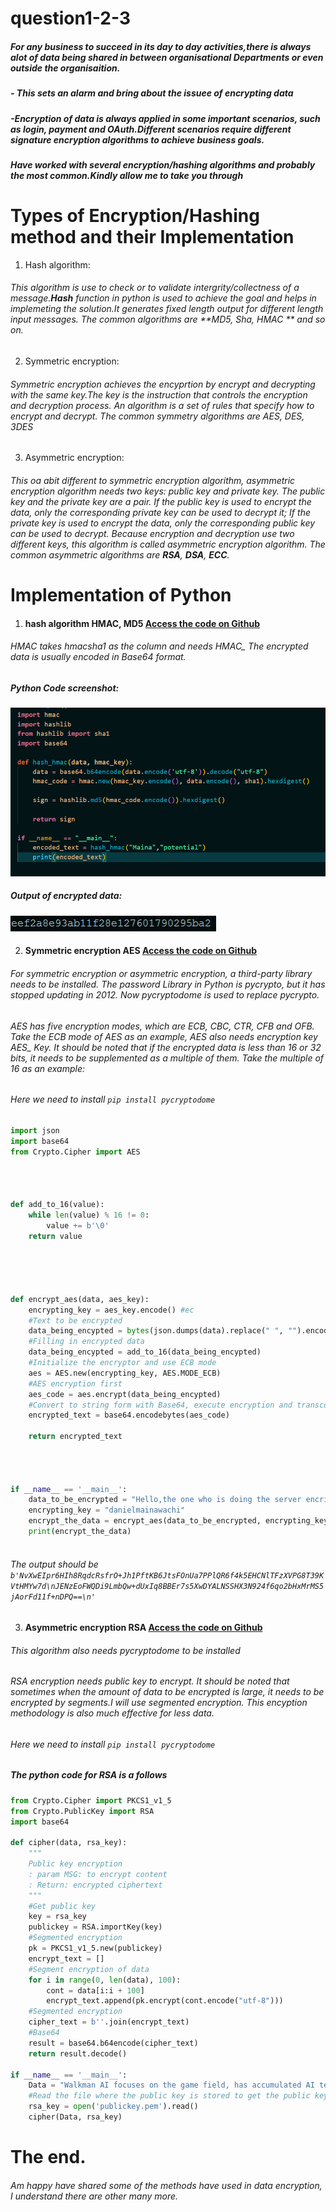 # question1-2-3
##### For any business to succeed in its day to day activities,there is always alot of data being shared in between organisational Departments or even outside the organisaition.
##### - This sets an alarm and bring about the issuee of encrypting data
##### -Encryption of data is always  applied in some important scenarios, such as login, payment and OAuth.Different scenarios require different signature encryption algorithms to achieve business goals.
##### Have worked with several encryption/hashing algorithms and probably the most common.Kindly allow me to take you through
# Types of Encryption/Hashing method and their Implementation
1. Hash algorithm:
###### This algorithm is use to check or to validate intergrity/collectness of a message.**Hash** function in python is used to achieve the goal and helps in implemeting the solution.It generates fixed length output for different length input messages. The common algorithms are **MD5, Sha, HMAC ** and so on.
2. Symmetric encryption:
###### Symmetric encryption achieves the encyprtion by encrypt and decrypting with the same key.The key is the instruction that controls the encryption and decryption process. An algorithm is a set of rules that specify how to encrypt and decrypt. The common symmetry algorithms are AES, DES, 3DES
3. Asymmetric encryption:
###### This oa abit different to  symmetric encryption algorithm, asymmetric encryption algorithm needs two keys: public key and private key. The public key and the private key are a pair. If the public key is used to encrypt the data, only the corresponding private key can be used to decrypt it; If the private key is used to encrypt the data, only the corresponding public key can be used to decrypt. Because encryption and decryption use two different keys, this algorithm is called asymmetric encryption algorithm. The common asymmetric algorithms are **RSA**, **DSA**, **ECC**.

# Implementation of Python
1. #### hash algorithm HMAC, MD5 [Access the code on Github ](https://github.com/Danchiwaz/question1-2-3/blob/main/Question3/HMSC_MD5.py)
###### HMAC takes hmacsha1 as the column and needs HMAC_ The encrypted data is usually encoded in Base64 format.
##### Python Code screenshot: 
![alt text](https://github.com/Danchiwaz/question1-2-3/blob/main/screenshots/hash_code.png "HMAC algorithm")
##### Output of encrypted data:
![alt text](https://github.com/Danchiwaz/question1-2-3/blob/main/screenshots/hash_output.png "HMAC output")

2. #### Symmetric encryption AES [Access the code on Github ](https://github.com/Danchiwaz/question1-2-3/blob/main/Question3/symetric/AES.py)
###### For symmetric encryption or asymmetric encryption, a third-party library needs to be installed. The password Library in Python is pycrypto, but it has stopped updating in 2012. Now pycryptodome is used to replace pycrypto.
######  AES has five encryption modes, which are ECB, CBC, CTR, CFB and OFB. Take the ECB mode of AES as an example, AES also needs encryption key AES_ Key. It should be noted that if the encrypted data is less than 16 or 32 bits, it needs to be supplemented as a multiple of them. Take the multiple of 16 as an example:
###### Here we need to install `pip install pycryptodome`

```python
import json
import base64
from Crypto.Cipher import AES




def add_to_16(value):
    while len(value) % 16 != 0:
        value += b'\0'
    return value





def encrypt_aes(data, aes_key):
    encrypting_key = aes_key.encode() #ec
    #Text to be encrypted
    data_being_encypted = bytes(json.dumps(data).replace(" ", "").encode('utf-8'))
    #Filling in encrypted data
    data_being_encypted = add_to_16(data_being_encypted)
    #Initialize the encryptor and use ECB mode
    aes = AES.new(encrypting_key, AES.MODE_ECB)
    #AES encryption first
    aes_code = aes.encrypt(data_being_encypted)
    #Convert to string form with Base64, execute encryption and transcoding to return bytes
    encrypted_text = base64.encodebytes(aes_code) 

    return encrypted_text



    
if __name__ == '__main__':
    data_to_be_encrypted = "Hello,the one who is doing the server encription needs to be very careful and ensure all the security, protocals are observed"
    encrypting_key = "danielmainawachi"
    encrypt_the_data = encrypt_aes(data_to_be_encrypted, encrypting_key)
    print(encrypt_the_data)
  

```
###### The output should be `b'NvXwEIpr6HIh8RqdcRsfrO+Jh1PftKB6JtsFOnUa7PPlQR6f4k5EHCNlTFzXVPG8T39KVtHMYw7d\nJENzEoFWQDi9LmbQw+dUxIq8BBEr7s5XwDYALNSSHX3N924f6qo2bHxMrMS5jAorFd11f+nDPQ==\n'`

3. #### Asymmetric encryption RSA [Access the code on Github ](https://github.com/Danchiwaz/question1-2-3/blob/main/Question3/asymetric/RSA.py)
###### This algorithm also needs pycryptodome to be installed
###### RSA encryption needs public key to encrypt. It should be noted that sometimes when the amount of data to be encrypted is large, it needs to be encrypted by segments.I will use segmented encryption. This encyption methodology is also much effective for less data.
###### Here we need to install `pip install pycryptodome`
##### The python code for RSA is a follows
```python
from Crypto.Cipher import PKCS1_v1_5
from Crypto.PublicKey import RSA
import base64

def cipher(data, rsa_key):
    """
    Public key encryption
    : param MSG: to encrypt content
    : Return: encrypted ciphertext
    """
    #Get public key
    key = rsa_key
    publickey = RSA.importKey(key)
    #Segmented encryption
    pk = PKCS1_v1_5.new(publickey)
    encrypt_text = []
    #Segment encryption of data
    for i in range(0, len(data), 100):
        cont = data[i:i + 100]
        encrypt_text.append(pk.encrypt(cont.encode("utf-8")))
    #Segmented encryption
    cipher_text = b''.join(encrypt_text)
    #Base64
    result = base64.b64encode(cipher_text)
    return result.decode()

if __name__ == '__main__':
    Data = "Walkman AI focuses on the game field, has accumulated AI technology for many years, and provides one-stop audit of text, picture, audio / video content, game AI and data platform services."
    #Read the file where the public key is stored to get the public key
    rsa_key = open('publickey.pem').read()
    cipher(Data, rsa_key)

```

# The end.
###### Am happy have shared some of the methods have used in data encryption, I understand there are other many more.


